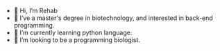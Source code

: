 - 👋 Hi, I’m Rehab
- 👀 I’ve a master's degree in biotechnology, and interested in back-end programming.
- 🌱 I’m currently learning python language.
- 💞️ I’m looking to be a programming biologist.

<!---
Rehab7777/Rehab7777 is a ✨ special ✨ repository because its `README.md` (this file) appears on your GitHub profile.
You can click the Preview link to take a look at your changes.
--->
